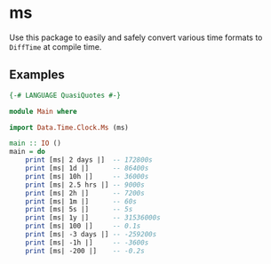 # ms

Use this package to easily and safely convert various time formats to `DiffTime` at compile time.

## Examples

```haskell
{-# LANGUAGE QuasiQuotes #-}

module Main where

import Data.Time.Clock.Ms (ms)

main :: IO ()
main = do
    print [ms| 2 days |]  -- 172800s
    print [ms| 1d |]      -- 86400s
    print [ms| 10h |]     -- 36000s
    print [ms| 2.5 hrs |] -- 9000s
    print [ms| 2h |]      -- 7200s
    print [ms| 1m |]      -- 60s
    print [ms| 5s |]      -- 5s
    print [ms| 1y |]      -- 31536000s
    print [ms| 100 |]     -- 0.1s
    print [ms| -3 days |] -- -259200s
    print [ms| -1h |]     -- -3600s
    print [ms| -200 |]    -- -0.2s
```
